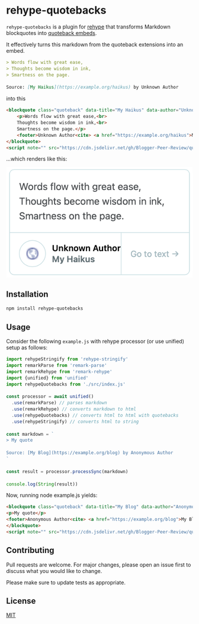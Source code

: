 # rehype-quotebacks

`rehype-quotebacks` is a plugin for [rehype](https://github.com/rehypejs/rehype) that transforms Markdown blockquotes into [quoteback embeds](https://quotebacks.net/).

It effectively turns this markdown from the quoteback extensions into an embed.

```markdown
> Words flow with great ease,  
> Thoughts become wisdom in ink,  
> Smartness on the page.

Source: [My Haikus](https://example.org/haikus) by Unknown Author
```

into this

```html
<blockquote class="quoteback" data-title="My Haikus" data-author="Unknown Author" cite="https://example.org/haikus">
    <p>Words flow with great ease,<br>
    Thoughts become wisdom in ink,<br>
    Smartness on the page.</p>
    <footer>Unknown Author<cite> <a href="https://example.org/haikus">My Haikus</a></cite></footer>
</blockquote>
<script note="" src="https://cdn.jsdelivr.net/gh/Blogger-Peer-Review/quotebacks@1/quoteback.js"></script>
```

...which renders like this:

![](./screenshots/embed.png)


## Installation

```bash
npm install rehype-quotebacks
```

## Usage

Consider the following `example.js` with rehype processor (or use unified) setup as follows:

```javascript
import rehypeStringify from 'rehype-stringify'
import remarkParse from 'remark-parse'
import remarkRehype from 'remark-rehype'
import {unified} from 'unified'
import rehypeQuotebacks from './src/index.js'

const processor = await unified()
  .use(remarkParse) // parses markdown
  .use(remarkRehype) // converts markdown to html
  .use(rehypeQuotebacks) // converts html to html with quotebacks
  .use(rehypeStringify) // converts html to string

const markdown = `
> My quote

Source: [My Blog](https://example.org/blog) by Anonymous Author
`

const result = processor.processSync(markdown)

console.log(String(result))
```

Now, running node example.js yields:

```html
<blockquote class="quoteback" data-title="My Blog" data-author="Anonymous Author" cite="https://example.org/blog">
<p>My quote</p>
<footer>Anonymous Author<cite> <a href="https://example.org/blog">My Blog</a></cite></footer>
</blockquote>
<script note="" src="https://cdn.jsdelivr.net/gh/Blogger-Peer-Review/quotebacks@1/quoteback.js"></script>
```

## Contributing

Pull requests are welcome. For major changes, please open an issue first to discuss what you would like to change.

Please make sure to update tests as appropriate.

## License

[MIT](https://choosealicense.com/licenses/mit/)
